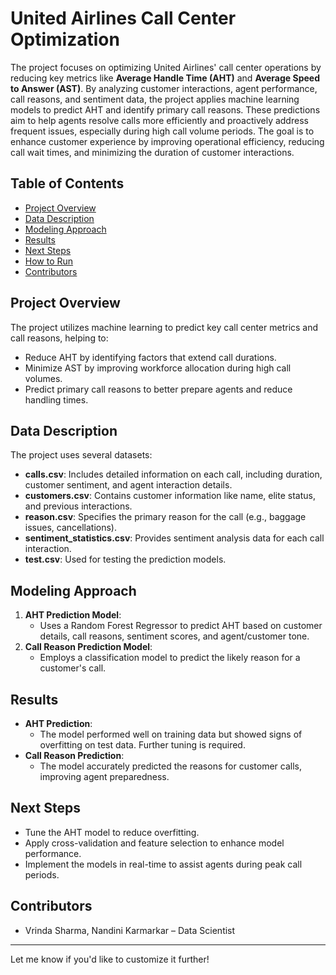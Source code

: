 # United Airlines Call Center Optimization

The project focuses on optimizing United Airlines' call center operations by reducing key metrics like **Average Handle Time (AHT)** and **Average Speed to Answer (AST)**. 
By analyzing customer interactions, agent performance, call reasons, and sentiment data, the project applies machine learning models to predict AHT and identify primary call reasons. 
These predictions aim to help agents resolve calls more efficiently and proactively address frequent issues, especially during high call volume periods. 
The goal is to enhance customer experience by improving operational efficiency, reducing call wait times, and minimizing the duration of customer interactions.

## Table of Contents
- [Project Overview](#project-overview)
- [Data Description](#data-description)
- [Modeling Approach](#modeling-approach)
- [Results](#results)
- [Next Steps](#next-steps)
- [How to Run](#how-to-run)
- [Contributors](#contributors)

## Project Overview
The project utilizes machine learning to predict key call center metrics and call reasons, helping to:
- Reduce AHT by identifying factors that extend call durations.
- Minimize AST by improving workforce allocation during high call volumes.
- Predict primary call reasons to better prepare agents and reduce handling times.

## Data Description
The project uses several datasets:
- **calls.csv**: Includes detailed information on each call, including duration, customer sentiment, and agent interaction details.
- **customers.csv**: Contains customer information like name, elite status, and previous interactions.
- **reason.csv**: Specifies the primary reason for the call (e.g., baggage issues, cancellations).
- **sentiment_statistics.csv**: Provides sentiment analysis data for each call interaction.
- **test.csv**: Used for testing the prediction models.

## Modeling Approach
1. **AHT Prediction Model**: 
   - Uses a Random Forest Regressor to predict AHT based on customer details, call reasons, sentiment scores, and agent/customer tone.
2. **Call Reason Prediction Model**: 
   - Employs a classification model to predict the likely reason for a customer's call.

## Results
- **AHT Prediction**: 
   - The model performed well on training data but showed signs of overfitting on test data. Further tuning is required.
- **Call Reason Prediction**: 
   - The model accurately predicted the reasons for customer calls, improving agent preparedness.

## Next Steps
- Tune the AHT model to reduce overfitting.
- Apply cross-validation and feature selection to enhance model performance.
- Implement the models in real-time to assist agents during peak call periods.

## Contributors
- Vrinda Sharma, Nandini Karmarkar – Data Scientist

---

Let me know if you'd like to customize it further!
